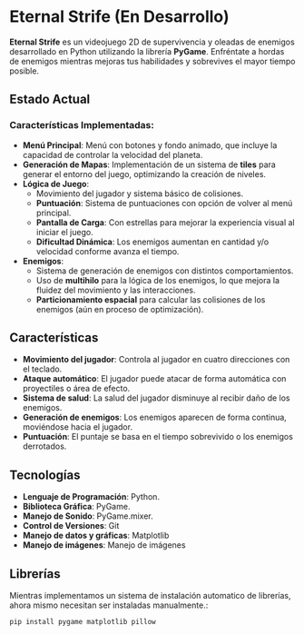 # Eternal Strife (En Desarrollo)

**Eternal Strife** es un videojuego 2D de supervivencia y oleadas de enemigos desarrollado en Python utilizando la librería **PyGame**. Enfréntate a hordas de enemigos mientras mejoras tus habilidades y sobrevives el mayor tiempo posible.

## Estado Actual

### Características Implementadas:

-   **Menú Principal**: Menú con botones y fondo animado, que incluye la capacidad de controlar la velocidad del planeta.
-   **Generación de Mapas**: Implementación de un sistema de **tiles** para generar el entorno del juego, optimizando la creación de niveles.
-   **Lógica de Juego**:
    -   Movimiento del jugador y sistema básico de colisiones.
    -   **Puntuación**: Sistema de puntuaciones con opción de volver al menú principal.
    -   **Pantalla de Carga**: Con estrellas para mejorar la experiencia visual al iniciar el juego.
    -   **Dificultad Dinámica**: Los enemigos aumentan en cantidad y/o velocidad conforme avanza el tiempo.
-   **Enemigos**:
    -   Sistema de generación de enemigos con distintos comportamientos.
    -   Uso de **multihilo** para la lógica de los enemigos, lo que mejora la fluidez del movimiento y las interacciones.
    -   **Particionamiento espacial** para calcular las colisiones de los enemigos (aún en proceso de optimización).


## Características

-   **Movimiento del jugador**: Controla al jugador en cuatro direcciones con el teclado.
-   **Ataque automático**: El jugador puede atacar de forma automática con proyectiles o área de efecto.
-   **Sistema de salud**: La salud del jugador disminuye al recibir daño de los enemigos.
-   **Generación de enemigos**: Los enemigos aparecen de forma continua, moviéndose hacia el jugador.
-   **Puntuación**: El puntaje se basa en el tiempo sobrevivido o los enemigos derrotados.

## Tecnologías

-   **Lenguaje de Programación**: Python.
-   **Biblioteca Gráfica**: PyGame.
-   **Manejo de Sonido**: PyGame.mixer.
-   **Control de Versiones**: Git
-   **Manejo de datos y gráficas**: Matplotlib
-   **Manejo de imágenes**: Manejo de imágenes

## Librerías

Mientras implementamos un sistema de instalación automatico de librerías, ahora mismo necesitan ser instaladas manualmente.:
```bash
pip install pygame matplotlib pillow
```
